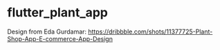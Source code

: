 # flutter_plant_app
Design from Eda Gurdamar: https://dribbble.com/shots/11377725-Plant-Shop-App-E-commerce-App-Design
